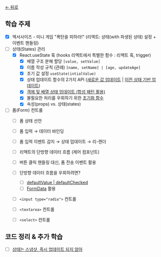 [← 뒤로](../README.md)

## 학습 주제

- [x] 엑서사이즈 - 미니 게임 "폭탄을 피하라!" (리액트: 상태(with 파생된 상태) 설정 + 이벤트 핸들링)
- [ ] 상태(States) 관리
  - [x] React.useState 훅 (hooks 리액트에서 특별한 함수 : 리액트 훅, trigger) 
    - [x] 배열 구조 분해 할당 `[value, setValue]`
    - [x] 이름 작성 규칙 (관례) `[name, setName] | [age, updateAge]`
    - [x] 초기 값 설정 `useState(intialValue)`
    - [x] 상태 업데이트 함수의 2가지 API ([새로운 값 업데이트](https://react.dev/reference/react/useState#adding-state-to-a-component) | [이전 상태 기반 업데이트](https://react.dev/reference/react/useState#updating-state-based-on-the-previous-state))
    - [x] [객체 및 배열 상태 업데이트 (합성 패턴 활용)](https://react.dev/reference/react/useState#updating-objects-and-arrays-in-state)
    - [x] 불필요한 처리를 우회하기 위한 [초기화 함수](https://react.dev/reference/react/useState#avoiding-recreating-the-initial-state)
    - [x] 속성(props) vs. 상태(states)
- [ ] 폼(Form) 컨트롤
  - [ ] 폼 상태 선언
  - [ ] 폼 입력 → 데이터 바인딩
  - [ ] 폼 입력 이벤트 감지 → 상태 업데이트 → 리-렌더 
  - [ ] 리액트의 단방향 데이터 흐름 (제어 컴포넌트)
  - [ ] 버튼 클릭 핸들링 대신, 폼 전송 이벤트 활용
  - [ ] 단방향 데이터 흐름을 우회하려면?
    - [ ] [defaultValue | defaultChecked](https://react.dev/reference/react-dom/components/input#props)
    - [ ] [FormData](https://developer.mozilla.org/ko/docs/Web/API/FormData) 활용
  - [ ] `<input type="radio">` 컨트롤
  - [ ] `<textarea>` 컨트롤
  - [ ] `<select>` 컨트롤


## 코드 정리 & 추가 학습

- [ ] [상태는 스냅샷, 즉시 업데이트 되지 않아](https://react.dev/reference/react/useState#ive-updated-the-state-but-logging-gives-me-the-old-value)